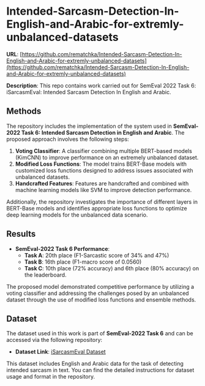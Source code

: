 # Intended-Sarcasm-Detection-In-English-and-Arabic-for-extremly-unbalanced-datasets
**URL**: [https://github.com/rematchka/Intended-Sarcasm-Detection-In-English-and-Arabic-for-extremly-unbalanced-datasets](https://github.com/rematchka/Intended-Sarcasm-Detection-In-English-and-Arabic-for-extremly-unbalanced-datasets)

**Description**: This repo contains work carried out for SemEval 2022 Task 6: iSarcasmEval: Intended Sarcasm Detection In English and Arabic.

## Methods
The repository includes the implementation of the system used in **SemEval-2022 Task 6: Intended Sarcasm Detection in English and Arabic**. The proposed approach involves the following steps:
1. **Voting Classifier**: A classifier combining multiple BERT-based models (KimCNN) to improve performance on an extremely unbalanced dataset.
2. **Modified Loss Functions**: The model trains BERT-Base models with customized loss functions designed to address issues associated with unbalanced datasets.
3. **Handcrafted Features**: Features are handcrafted and combined with machine learning models like SVM to improve detection performance.

Additionally, the repository investigates the importance of different layers in BERT-Base models and identifies appropriate loss functions to optimize deep learning models for the unbalanced data scenario.

## Results
- **SemEval-2022 Task 6 Performance**:
  - **Task A**: 20th place (F1-Sarcastic score of 34% and 47%)
  - **Task B**: 16th place (F1-macro score of 0.0560)
  - **Task C**: 10th place (72% accuracy) and 6th place (80% accuracy) on the leaderboard.

The proposed model demonstrated competitive performance by utilizing a voting classifier and addressing the challenges posed by an unbalanced dataset through the use of modified loss functions and ensemble methods.

## Dataset
The dataset used in this work is part of **SemEval-2022 Task 6** and can be accessed via the following repository:
- **Dataset Link**: [iSarcasmEval Dataset](https://github.com/iabufarha/iSarcasmEval)

This dataset includes English and Arabic data for the task of detecting intended sarcasm in text. You can find the detailed instructions for dataset usage and format in the repository.
